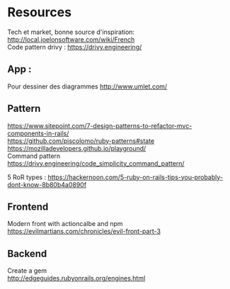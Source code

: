 # Resources

Tech et market, bonne source d'inspiration:
  http://local.joelonsoftware.com/wiki/French
<br>
Code pattern drivy :
https://drivy.engineering/


## App :
Pour dessiner des diagrammes
http://www.umlet.com/



## Pattern
https://www.sitepoint.com/7-design-patterns-to-refactor-mvc-components-in-rails/ </br>
https://github.com/piscolomo/ruby-patterns#state
https://mozilladevelopers.github.io/playground/ <br>
Command pattern https://drivy.engineering/code_simplicity_command_pattern/

5 RoR types : https://hackernoon.com/5-ruby-on-rails-tips-you-probably-dont-know-8b80b4a0890f


## Frontend
Modern front with actioncalbe and npm
https://evilmartians.com/chronicles/evil-front-part-3 </br>

## Backend

Create a gem <br>
http://edgeguides.rubyonrails.org/engines.html
